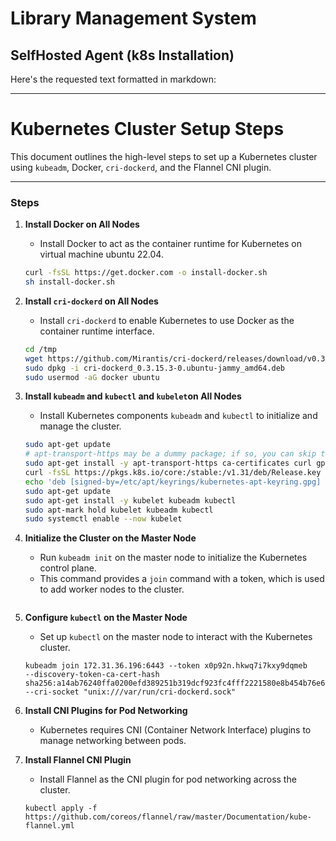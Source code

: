 # Library Management System 

## SelfHosted Agent (k8s Installation)


Here's the requested text formatted in markdown:

---

# Kubernetes Cluster Setup Steps

This document outlines the high-level steps to set up a Kubernetes cluster using `kubeadm`, Docker, `cri-dockerd`, and the Flannel CNI plugin.

---

### Steps

1. **Install Docker on All Nodes**

   - Install Docker to act as the container runtime for Kubernetes on virtual machine ubuntu 22.04.
   ```bash
   curl -fsSL https://get.docker.com -o install-docker.sh
   sh install-docker.sh
   ```

2. **Install `cri-dockerd` on All Nodes**
    - Install `cri-dockerd` to enable Kubernetes to use Docker as the container runtime interface.
    ```bash
    cd /tmp
    wget https://github.com/Mirantis/cri-dockerd/releases/download/v0.3.15/cri-dockerd_0.3.15.3-0.ubuntu-jammy_amd64.deb
    sudo dpkg -i cri-dockerd_0.3.15.3-0.ubuntu-jammy_amd64.deb
    sudo usermod -aG docker ubuntu
    ```
   

3. **Install `kubeadm` and `kubectl` and `kubelet`on All Nodes**
    - Install Kubernetes components `kubeadm` and `kubectl` to initialize and manage the cluster.
    ```bash
    sudo apt-get update
    # apt-transport-https may be a dummy package; if so, you can skip that package
    sudo apt-get install -y apt-transport-https ca-certificates curl gpg
    curl -fsSL https://pkgs.k8s.io/core:/stable:/v1.31/deb/Release.key | sudo gpg --dearmor -o /etc/apt/keyrings/kubernetes-apt-keyring.gpg
    echo 'deb [signed-by=/etc/apt/keyrings/kubernetes-apt-keyring.gpg] https://pkgs.k8s.io/core:/stable:/v1.31/deb/ /' | sudo tee /etc/apt/sources.list.d/kubernetes.list
    sudo apt-get update
    sudo apt-get install -y kubelet kubeadm kubectl
    sudo apt-mark hold kubelet kubeadm kubectl
    sudo systemctl enable --now kubelet
    ```
    

4. **Initialize the Cluster on the Master Node**

   - Run `kubeadm init` on the master node to initialize the Kubernetes control plane.
   - This command provides a `join` command with a token, which is used to add worker nodes to the cluster.
   ```kubeadm init --pod-network-cidr=10.244.0.0/16 --cri-socket "unix:///var/run/cri-dockerd.sock"
   ```


5. **Configure `kubectl` on the Master Node**

   - Set up `kubectl` on the master node to interact with the Kubernetes cluster.
   ```
   kubeadm join 172.31.36.196:6443 --token x0p92n.hkwq7i7kxy9dqmeb         --discovery-token-ca-cert-hash sha256:a14ab76240ffa0200efd389251b319dcf923fc4fff2221580e8b454b76e685c7 --cri-socket "unix:///var/run/cri-dockerd.sock"
   ```

6. **Install CNI Plugins for Pod Networking**

   - Kubernetes requires CNI (Container Network Interface) plugins to manage networking between pods.

7. **Install Flannel CNI Plugin**

   - Install Flannel as the CNI plugin for pod networking across the cluster.
   ```
   kubectl apply -f https://github.com/coreos/flannel/raw/master/Documentation/kube-flannel.yml
   ```



